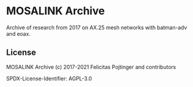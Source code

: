 # MOSALINK Archive

Archive of research from 2017 on AX.25 mesh networks with batman-adv and eoax.

## License

MOSALINK Archive (c) 2017-2021 Felicitas Pojtinger and contributors

SPDX-License-Identifier: AGPL-3.0
